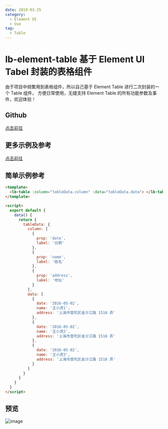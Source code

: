 ```yaml
---
date: 2019-03-25
category:
  - Element UI
  - Vue
tag:
  - Table
---
```


# lb-element-table 基于 Element UI Tabel 封装的表格组件

由于项目中频繁用到表格组件，所以自己基于 Element Table 进行二次封装的一个 Table 组件，
方便日常使用，无缝支持 Element Table 的所有功能参数及事件，欢迎体验！

<!-- more -->

## Github

[点击前往](https://github.com/liub1934/lb-element-table)

## 更多示例及参考

[点击前往](https://github.liubing.me/lb-element-table/zh/guide/)

## 简单示例参考

```html
<template>
  <lb-table :column="tableData.column" :data="tableData.data"> </lb-table>
</template>

<script>
  export default {
    data() {
      return {
        tableData: {
          column: [
            {
              prop: 'date',
              label: '日期'
            },
            {
              prop: 'name',
              label: '姓名'
            },
            {
              prop: 'address',
              label: '地址'
            }
          ],
          data: [
            {
              date: '2016-05-02',
              name: '王小虎1',
              address: '上海市普陀区金沙江路 1518 弄'
            },
            {
              date: '2016-05-02',
              name: '王小虎2',
              address: '上海市普陀区金沙江路 1518 弄'
            },
            {
              date: '2016-05-02',
              name: '王小虎3',
              address: '上海市普陀区金沙江路 1518 弄'
            }
          ]
        }
      }
    }
  }
</script>
```

## 预览

![image](https://image.liubing.me/2019/12/26/c1530a5da8b76.png)
